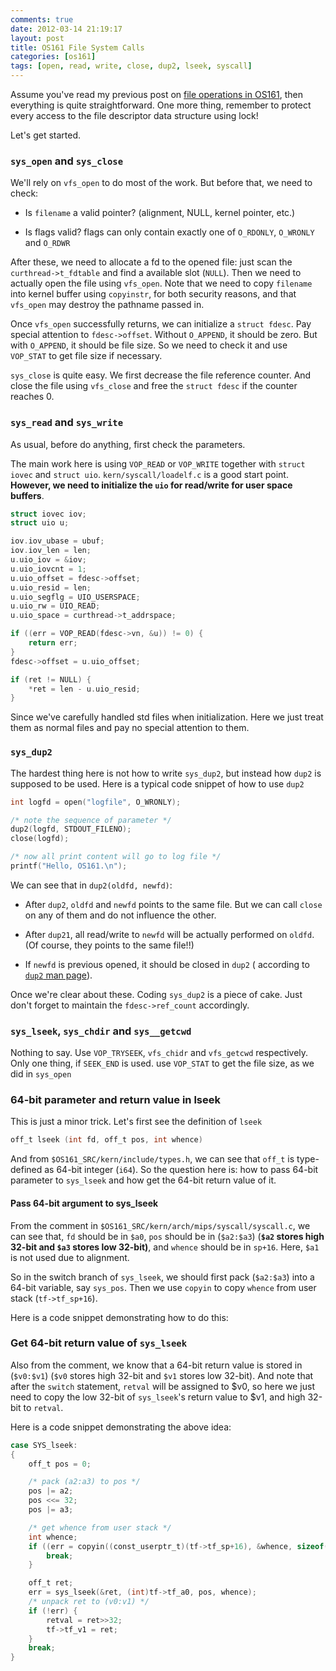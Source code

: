 ```yaml
---
comments: true
date: 2012-03-14 21:19:17
layout: post
title: OS161 File System Calls
categories: [os161]
tags: [open, read, write, close, dup2, lseek, syscall]
---
```


Assume you've read my previous post on [file operations in OS161][overview],
then everything is quite straightforward. One more thing, remember to protect
every access to the file descriptor data structure using lock!

Let's get started.

[overview]: /2012/03/14/os161-file-operation-overview/

<!-- more -->


### `sys_open` and `sys_close`

We'll rely on `vfs_open` to do most of the work. But before that, we need to
check:

- Is `filename` a valid pointer? (alignment, NULL, kernel pointer, etc.)

- Is flags valid? flags can only contain exactly one of `O_RDONLY`, `O_WRONLY`
  and `O_RDWR`

After these, we need to allocate a fd to the opened file: just scan the
`curthread->t_fdtable` and find a available slot (`NULL`). Then we need to
actually open the file using `vfs_open`. Note that we need to copy `filename`
into kernel buffer using `copyinstr`, for both security reasons, and that
`vfs_open` may destroy the pathname passed in.

Once `vfs_open` successfully returns, we can initialize a `struct fdesc`. Pay
special attention to `fdesc->offset`. Without `O_APPEND`, it should be zero.
But with `O_APPEND`, it should be file size. So we need to check it and use
`VOP_STAT` to get file size if necessary.

`sys_close` is quite easy. We first decrease the file reference counter. And
close the file using `vfs_close` and free the `struct fdesc` if the counter
reaches 0.


### `sys_read` and `sys_write`

As usual, before do anything, first check the parameters.

The main work here is using `VOP_READ` or `VOP_WRITE` together with `struct
iovec` and `struct uio`. `kern/syscall/loadelf.c` is a good start point.
**However, we need to initialize the `uio` for read/write for user space
buffers**.

``` c
struct iovec iov;
struct uio u;

iov.iov_ubase = ubuf;
iov.iov_len = len;
u.uio_iov = &iov;
u.uio_iovcnt = 1;
u.uio_offset = fdesc->offset;
u.uio_resid = len;
u.uio_segflg = UIO_USERSPACE;
u.uio_rw = UIO_READ;
u.uio_space = curthread->t_addrspace;

if ((err = VOP_READ(fdesc->vn, &u)) != 0) {
    return err;
}
fdesc->offset = u.uio_offset;

if (ret != NULL) {
    *ret = len - u.uio_resid;
}
```

Since we've carefully handled std files when initialization. Here we just treat
them as normal files and pay no special attention to them.


### `sys_dup2`

The hardest thing here is not how to write `sys_dup2`, but instead how `dup2`
is supposed to be used. Here is a typical code snippet of how to use `dup2`

``` c
int logfd = open("logfile", O_WRONLY);

/* note the sequence of parameter */ 
dup2(logfd, STDOUT_FILENO); 
close(logfd);

/* now all print content will go to log file */ 
printf("Hello, OS161.\n");
```

We can see that in `dup2(oldfd, newfd)`:

- After `dup2`, `oldfd` and `newfd` points to the same file. But we can call 
`close` on any of them and do not influence the other.

- After `dup21`, all read/write to `newfd` will be actually performed on
`oldfd`. (Of course, they points to the same file!!)

- If `newfd` is previous opened, it should be closed in `dup2` ( according
to [`dup2` man page][dup2_man]).

Once we're clear about these. Coding `sys_dup2` is a piece of cake. Just don't
forget to maintain the `fdesc->ref_count` accordingly.

[dup2_man]: http://linux.die.net/man/2/dup2


### `sys_lseek`, `sys_chdir` and `sys__getcwd`

Nothing to say. Use `VOP_TRYSEEK`, `vfs_chidr` and `vfs_getcwd` respectively.
Only one thing, if `SEEK_END` is used. use `VOP_STAT` to get the file size, as
we did in `sys_open`

### 64-bit parameter and return value in lseek

This is just a minor trick. Let's first see the definition of `lseek`

``` c
off_t lseek (int fd, off_t pos, int whence)
```

And from `$OS161_SRC/kern/include/types.h`, we can see that `off_t` is type-defined as
64-bit integer (`i64`). So the question here is: how to pass 64-bit parameter
to `sys_lseek` and how get the 64-bit return value of it.

#### Pass 64-bit argument to sys_lseek

From the comment in `$OS161_SRC/kern/arch/mips/syscall/syscall.c`, we can see that, `fd`
should be in `$a0`, `pos` should be in (`$a2:$a3`) (**`$a2` stores high 32-bit and
`$a3` stores low 32-bit)**, and `whence` should be in `sp+16`. Here, `$a1` is not
used due to alignment.

So in the switch branch of `sys_lseek`, we should first pack (`$a2:$a3`) into a 64-bit
variable, say `sys_pos`. Then we use `copyin` to copy `whence` from user stack (`tf->tf_sp+16`).

Here is a code snippet demonstrating how to do this:


### Get 64-bit return value of `sys_lseek`

Also from the comment, we know that a 64-bit return value is stored in
(`$v0:$v1`) (`$v0` stores high 32-bit and `$v1` stores low 32-bit). And note that
after the `switch` statement, `retval` will be assigned to $v0, so here we just
need to copy the low 32-bit of `sys_lseek`'s return value to $v1, and high
32-bit to `retval`.


Here is a code snippet demonstrating the above idea:
``` c
case SYS_lseek: 
{
    off_t pos = 0;

    /* pack (a2:a3) to pos */
    pos |= a2;
    pos <<= 32;
    pos |= a3;

    /* get whence from user stack */
    int whence;
    if ((err = copyin((const_userptr_t)(tf->tf_sp+16), &whence, sizeof(whence))) != 0) {
        break;
    }

    off_t ret;
    err = sys_lseek(&ret, (int)tf->tf_a0, pos, whence);
    /* unpack ret to (v0:v1) */
    if (!err) {
        retval = ret>>32;
        tf->tf_v1 = ret;
    }
    break;
}
```

